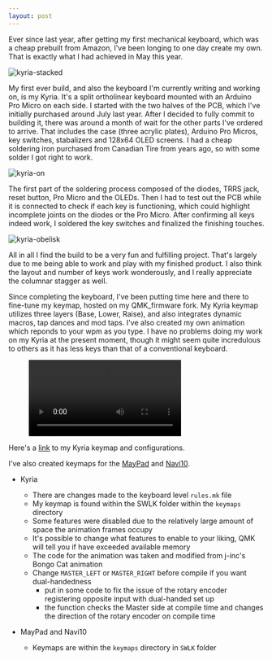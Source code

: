 ```yaml
---
layout: post
---
```

Ever since last year, after getting my first mechanical keyboard, which was a cheap prebuilt from Amazon, I've been longing to one day create my own. That is exactly what I had achieved in May this year.

![kyria-stacked](/assets/images/kyria-stacked.jpg)

My first ever build, and also the keyboard I'm currently writing and working on, is my Kyria. It's a split ortholinear keyboard mounted with an Arduino Pro Micro on each side. I started with the two halves of the PCB, which I've initially purchased around July last year. After I decided to fully commit to building it, there was around a month of wait for the other parts I've ordered to arrive. That includes the case (three acrylic plates), Arduino Pro Micros, key switches, stabalizers and 128x64 OLED screens. I had a cheap soldering iron purchased from Canadian Tire from years ago, so with some solder I got right to work.

![kyria-on](/assets/images/kyria-on.jpg)

The first part of the soldering process composed of the diodes, TRRS jack, reset button, Pro Micro and the OLEDs. Then I had to test out the PCB while it is connected to check if each key is functioning, which could highlight incomplete joints on the diodes or the Pro Micro. After confirming all keys indeed work, I soldered the key switches and finalized the finishing touches.

![kyria-obelisk](/assets/images/kyria-obelisk.jpg)

All in all I find the build to be a very fun and fulfilling project. That's largely due to me being able to work and play with my finished product. I also think the layout and number of keys work wonderously, and I really appreciate the columnar stagger as well.

Since completing the keyboard, I've been putting time here and there to fine-tune my keymap, hosted on my QMK_firmware fork. My Kyria keymap utilizes three layers (Base, Lower, Raise), and also integrates dynamic macros, tap dances and mod taps. I've also created my own animation which reponds to your wpm as you type. I have no problems doing my work on my Kyria at the present moment, though it might seem quite incredulous to others as it has less keys than that of a conventional keyboard.

<figure class="video_container">
  <video controls="true" allowfullscreen="true">
    <source src="/assets/images/kyria-animation.mp4" type="video/mp4">
  </video>
</figure>

Here's a [link](https://github.com/SWLK/qmk_firmware/tree/dev_branch/keyboards/kyria) to my Kyria keymap and configurations.

I've also created keymaps for the [MayPad](https://github.com/SWLK/qmk_firmware/tree/dev_branch/keyboards/keyhive/maypad) and [Navi10](https://github.com/SWLK/qmk_firmware/tree/dev_branch/keyboards/navi10).

+ Kyria
	+ There are changes made to the keyboard level `rules.mk` file
	+ My keymap is found within the SWLK folder within the `keymaps` directory
	+ Some features were disabled due to the relatively large amount of space the animation frames occupy
	+ It's possible to change what features to enable to your liking, QMK will tell you if have exceeded available memory
	+ The code for the animation was taken and modified from j-inc's Bongo Cat animation
	+ Change `MASTER_LEFT` or `MASTER_RIGHT` before compile if you want dual-handedness
		+ put in some code to fix the issue of the rotary encoder registering opposite input with dual-handed set up
		+ the function checks the Master side at compile time and changes the direction of the rotary encoder on compile time

+ MayPad and Navi10
	+ Keymaps are within the `keymaps` directory in `SWLK` folder
